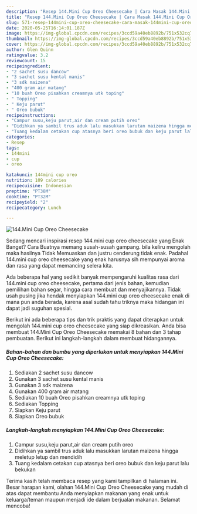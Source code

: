 ```yaml
---
description: "Resep 144.Mini Cup Oreo Cheesecake | Cara Masak 144.Mini Cup Oreo Cheesecake Yang Bikin Ngiler"
title: "Resep 144.Mini Cup Oreo Cheesecake | Cara Masak 144.Mini Cup Oreo Cheesecake Yang Bikin Ngiler"
slug: 571-resep-144mini-cup-oreo-cheesecake-cara-masak-144mini-cup-oreo-cheesecake-yang-bikin-ngiler
date: 2020-05-25T16:14:01.187Z
image: https://img-global.cpcdn.com/recipes/3ccd59a40eb8892b/751x532cq70/144mini-cup-oreo-cheesecake-foto-resep-utama.jpg
thumbnail: https://img-global.cpcdn.com/recipes/3ccd59a40eb8892b/751x532cq70/144mini-cup-oreo-cheesecake-foto-resep-utama.jpg
cover: https://img-global.cpcdn.com/recipes/3ccd59a40eb8892b/751x532cq70/144mini-cup-oreo-cheesecake-foto-resep-utama.jpg
author: Glen Quinn
ratingvalue: 3.2
reviewcount: 15
recipeingredient:
- "2 sachet susu dancow"
- "3 sachet susu kental manis"
- "3 sdk maizena"
- "400 gram air matang"
- "10 buah Oreo pisahkan creamnya utk toping"
- " Topping"
- " Keju parut"
- " Oreo bubuk"
recipeinstructions:
- "Campur susu,keju parut,air dan cream putih oreo"
- "Didihkan ya sambil trus aduk lalu masukkan larutan maizena hingga meletup letup dan mendidih"
- "Tuang kedalam cetakan cup atasnya beri oreo bubuk dan keju parut lalu bekukan"
categories:
- Resep
tags:
- 144mini
- cup
- oreo

katakunci: 144mini cup oreo 
nutrition: 109 calories
recipecuisine: Indonesian
preptime: "PT38M"
cooktime: "PT32M"
recipeyield: "2"
recipecategory: Lunch

---
```



![144.Mini Cup Oreo Cheesecake](https://img-global.cpcdn.com/recipes/3ccd59a40eb8892b/751x532cq70/144mini-cup-oreo-cheesecake-foto-resep-utama.jpg)

Sedang mencari inspirasi resep 144.mini cup oreo cheesecake yang Enak Banget? Cara Buatnya memang susah-susah gampang. bila keliru mengolah maka hasilnya Tidak Memuaskan dan justru cenderung tidak enak. Padahal 144.mini cup oreo cheesecake yang enak harusnya sih mempunyai aroma dan rasa yang dapat memancing selera kita.

Ada beberapa hal yang sedikit banyak mempengaruhi kualitas rasa dari 144.mini cup oreo cheesecake, pertama dari jenis bahan, kemudian pemilihan bahan segar, hingga cara membuat dan menyajikannya. Tidak usah pusing jika hendak menyiapkan 144.mini cup oreo cheesecake enak di mana pun anda berada, karena asal sudah tahu triknya maka hidangan ini dapat jadi suguhan spesial.




Berikut ini ada beberapa tips dan trik praktis yang dapat diterapkan untuk mengolah 144.mini cup oreo cheesecake yang siap dikreasikan. Anda bisa membuat 144.Mini Cup Oreo Cheesecake memakai 8 bahan dan 3 tahap pembuatan. Berikut ini langkah-langkah dalam membuat hidangannya.

<!--inarticleads1-->

##### Bahan-bahan dan bumbu yang diperlukan untuk menyiapkan 144.Mini Cup Oreo Cheesecake:

1. Sediakan 2 sachet susu dancow
1. Gunakan 3 sachet susu kental manis
1. Gunakan 3 sdk maizena
1. Gunakan 400 gram air matang
1. Sediakan 10 buah Oreo pisahkan creamnya utk toping
1. Sediakan  Topping
1. Siapkan  Keju parut
1. Siapkan  Oreo bubuk




<!--inarticleads2-->

##### Langkah-langkah menyiapkan 144.Mini Cup Oreo Cheesecake:

1. Campur susu,keju parut,air dan cream putih oreo
1. Didihkan ya sambil trus aduk lalu masukkan larutan maizena hingga meletup letup dan mendidih
1. Tuang kedalam cetakan cup atasnya beri oreo bubuk dan keju parut lalu bekukan




Terima kasih telah membaca resep yang kami tampilkan di halaman ini. Besar harapan kami, olahan 144.Mini Cup Oreo Cheesecake yang mudah di atas dapat membantu Anda menyiapkan makanan yang enak untuk keluarga/teman maupun menjadi ide dalam berjualan makanan. Selamat mencoba!
